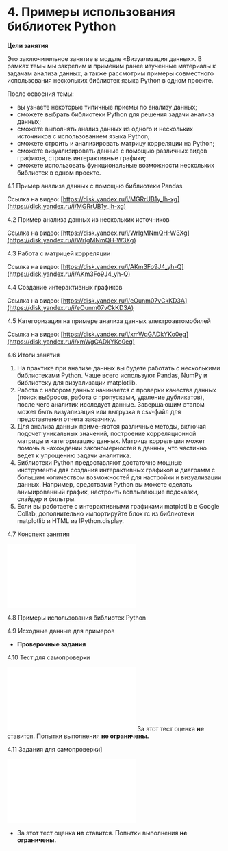 # 4. Примеры использования библиотек Python

**Цели занятия**

Это заключительное занятие в модуле «Визуализация данных». В рамках темы мы закрепим и применим ранее изученные материалы к задачам анализа данных, а также рассмотрим примеры совместного использования нескольких библиотек языка Python в одном проекте.

После освоения темы:

- вы узнаете некоторые типичные приемы по анализу данных;
- сможете выбрать библиотеки Python для решения задачи анализа данных;
- сможете выполнять анализ данных из одного и нескольких источников с использованием языка Python;
- сможете строить и анализировать матрицу корреляции на Python;
- сможете визуализировать данные с помощью различных видов графиков, строить интерактивные графики;
- сможете использовать функциональные возможности нескольких библиотек в одном проекте.

4.1 Пример анализа данных с помощью библиотеки Pandas
   
Ссылка на видео: [https://disk.yandex.ru/i/MGRrUB1y_lh-xg](https://disk.yandex.ru/i/MGRrUB1y_lh-xg)
   
4.2 Пример анализа данных из нескольких источников
    
 Ссылка на видео: [https://disk.yandex.ru/i/WrIgMNmQH-W3Xg](https://disk.yandex.ru/i/WrIgMNmQH-W3Xg)
    
4.3 Работа с матрицей корреляции
    
 Ссылка на видео: [https://disk.yandex.ru/i/AKm3Fo9J4_yh-Q](https://disk.yandex.ru/i/AKm3Fo9J4_yh-Q)
    
4.4 Создание интерактивных графиков
    
 Ссылка на видео: [https://disk.yandex.ru/i/eOunm07vCkKD3A](https://disk.yandex.ru/i/eOunm07vCkKD3A)
    
4.5 Категоризация на примере анализа данных электроавтомобилей
  
 Ссылка на видео: [https://disk.yandex.ru/i/xmWgGADkYKo0eg](https://disk.yandex.ru/i/xmWgGADkYKo0eg)

4.6 Итоги занятия
 
1. На практике при анализе данных вы будете работать с несколькими библиотеками Python. Чаще всего используют Pandas, NumPy и библиотеку для визуализации matplotlib.
2. Работа с набором данных начинается с проверки качества данных (поиск выбросов, работа с пропусками, удаление дубликатов), после чего аналитик исследует данные. Завершающим этапом может быть визуализация или выгрузка в csv-файл для представления отчета заказчику.
3. Для анализа данных применяются различные методы, включая подсчет уникальных значений, построение корреляционной матрицы и категоризацию данных. Матрица корреляции может помочь в нахождении закономерностей в данных, что частично ведет к упрощению задачи аналитика. 
4. Библиотеки Python предоставляют достаточно мощные инструменты для создания интерактивных графиков и диаграмм с большим количеством возможностей для настройки и визуализации данных. Например, средствами Python вы можете сделать анимированный график, настроить всплывающие подсказки, слайдер и фильтры.
5. Если вы работаете с интерактивными графиками matplotlib в Google Collab, дополнительно импортируйте блок rc из библиотеки matplotlib и HTML из IPython.display.

4.7 Конспект занятия

![Конспект занятия Файл](04%20Примеры%20использования%20библиотек%20Python.docx.pdf)

4.8  Примеры использования библиотек Python

4.9 Исходные данные для примеров

- **Проверочные задания**
 
4.10 Тест для самопроверки

![](4.10%20Тест%20для%20самопроверки.pdf)
За этот тест оценка **не** ставится. Попытки выполнения **не ограничены.**
   
4.11 Задания для самопроверки]

![](4.11%20Задания%20для%20самопроверки.pdf)

- За этот тест оценка **не** ставится. Попытки выполнения **не ограничены.**